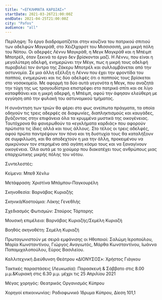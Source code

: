 ```yaml
---
title: "«ΕΓΚΛΗΜΑΤΑ ΚΑΡΔΙΑΣ»"
startDate: 2021-03-26T21:00:00Z
endDate: 2021-04-25T21:00:00Z
city: "Pafos"
audience: "all"
---
```

Περίληψη: Το έργο διαδραματίζεται στην κουζίνα του πατρικού σπιτιού των αδελφών Μαγκράθ, στο Χέιζλχαρστ του Μισσισσιπή, μια μικρή πόλη του Νότου. Οι αδερφές Λέννυ Μαγκράθ, η Μεγκ Μαγκράθ και η Μπέιμπ Μποτρέλ, όταν ξεκινά το έργο δεν βρίσκονται μαζί. Η Λέννυ, που είναι η μεγαλύτερη αδελφή, ενημερώνει την Μέγκ, πως η μικρή τους αδελφή πυροβολεί τον άντρα της Ζάκερυ  Μποτρέλ και συλλαμβάνεται από την αστυνομία. Σε μια άλλη εξέλιξη η Λέννυ που έχει την φροντίδα του παππού, ενημερώνει και τις δύο αδελφές ότι ο παππούς τους βρίσκεται στο νοσοκομείο. Με αφορμή τα δύο αυτά γεγονότα η Μεγκ, που αναζητά την τύχη της ως τραγουδίστρια επιστρέφει στο πατρικό σπίτι και σε λίγο καταφθάνει και η μικρή αδερφή, η Μπέιμπ, αφού την άφησαν ελεύθερη με εγγύηση από την φυλακή του αστυνομικού τμήματος.

 

Η συνάντηση των τριών θα φέρει στο φως ανείπωτα πράγματα, τα οποία οδηγούν τις τρεις αδερφές σε διαφωνίες, διαπληκτισμούς και καυγάδες, βγάζοντας στην επιφάνεια όλα τα κρυμμένα μυστικά της οικογένειας. Ταυτόχρονα θα φανερωθούν τα «εγκλήματα καρδιάς» που αφορούν πρώτιστα τις ίδιες αλλά και τους άλλους. Στο τέλος οι τρεις αδελφές, αφού πρώτα παντρέψουν τον πόνο και τη δυστυχία τους  θα καταλήξουν σε συμφιλίωση, και θα αποδεχτούν η μια την άλλη,  προκειμένου να σμικρύνουν τον στερημένο από αγάπη κόσμο τους και να ξαναγίνουν οικογένεια. Όλα αυτά με το χιούμορ που διακατέχει τους ανθρώπους μιας επαρχιώτικης μικρής πόλης του νότου.

 

Συντελεστές:

Κείμενο: Μπεθ Χένλυ

Μετάφραση: Χριστίνα Μπάμπου-Παγκουρέλη

Σκηνοθεσία: Βαρνάβας Κυριαζής

Σκηνικά/Κοστούμια: Λάκης Γενεθλής

Σχεδιασμός Φωτισμών: Σταύρος Τάρταρης

Μουσική επιμέλεια: Βαρνάβας Κυριαζής/Σεμέλη Κυριαζή

Βοηθός σκηνοθέτη: Σεμέλη Κυριαζή

Πρωταγωνιστούν με σειρά εμφάνισης οι Ηθοποιοί: Σαλώμη Ιεροπούλου, Μαρία Κωνσταντίνου, Γιώργος Αναγιωτός, Μάρθα Κωνσταντίνου, Ιωάννα Παπαμιχαλοπούλου, Εύρος Βασιλείου.

 

Καλλιτεχνική Διεύθυνση Θεάτρου «ΔΙΟΝΥΣΟΣ»: Χρήστος Γιάγκου

 

Τακτικές παραστάσεις (Λευκωσία): Παρασκευή & Σάββατο στις 8.00 μ.μ.&Κυριακή στις 6.30 μ.μ. μέχρι τις 25 Απριλίου 2021

Μέγας χορηγός: Θεατρικός Οργανισμός Κύπρου 

Χορηγοί επικοινωνίας: Ραδιοφωνικό Ίδρυμα Κύπρου, Δίεση 101,1

